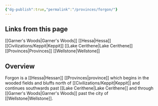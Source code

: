 ```yaml
---
{"dg-publish":true,"permalink":"/provinces/forgon/"}
---
```


## Links from this page
[[Garner's Woods\|Garner's Woods]]
[[Hessa\|Hessa]]
[[Civilizations/Keppit\|Keppit]]
[[Lake Cerithene\|Lake Cerithene]]
[[Provinces\|Provinces]]
[[Wellstone\|Wellstone]]
## Overview
Forgon is a [[Hessa\|Hessan]] [[Provinces\|province]] which begins in the wooded fields and bluffs north of [[Civilizations/Keppit\|Keppit]] and continues southwards past [[Lake Cerithene\|Lake Cerithene]] and through [[Garner's Woods\|Garner's Woods]] past the city of [[Wellstone\|Wellstone]]. 